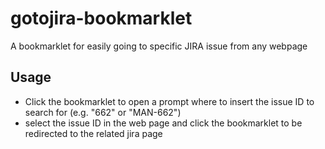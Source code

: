 # gotojira-bookmarklet
A bookmarklet for easily going to specific JIRA issue from any webpage

Usage
-----
* Click the bookmarklet to open a prompt where to insert the issue ID to search for (e.g. "662" or "MAN-662")
* select the issue ID in the web page and click the bookmarklet to be redirected to the related jira page